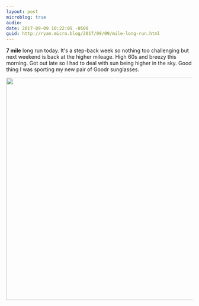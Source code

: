 ```yaml
---
layout: post
microblog: true
audio: 
date: 2017-09-09 10:22:09 -0500
guid: http://ryan.micro.blog/2017/09/09/mile-long-run.html
---
```

**7 mile** long run today. It's a step-back week so nothing too challenging but next weekend is back at the higher mileage. High 60s and breezy this morning. Got out late so I had to deal with sun being higher in the sky. Good thing I was sporting my new pair of Goodr sunglasses.

<img src="http://www.ryanruns.com/uploads/2017/e10141fdf1.jpg" width="600" height="600" />
